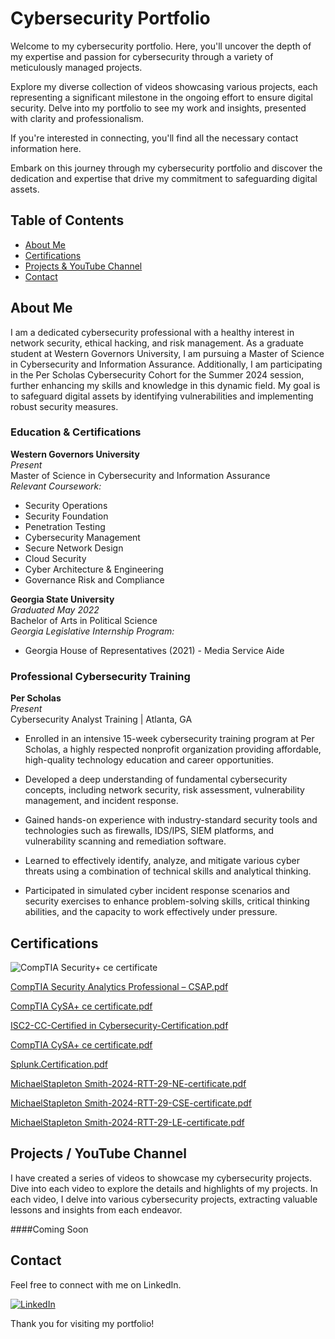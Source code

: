 # Cybersecurity Portfolio
<!-- Replace with your own banner image -->


Welcome to my cybersecurity portfolio. Here, you'll uncover the depth of my expertise and passion for cybersecurity through a variety of meticulously managed projects.

Explore my diverse collection of videos showcasing various projects, each representing a significant milestone in the ongoing effort to ensure digital security. Delve into my portfolio to see my work and insights, presented with clarity and professionalism.

If you're interested in connecting, you'll find all the necessary contact information here.

Embark on this journey through my cybersecurity portfolio and discover the dedication and expertise that drive my commitment to safeguarding digital assets.

## Table of Contents

- [About Me](#about-me)
- [Certifications](#certifications)
- [Projects & YouTube Channel](#projects--youtube-channel)
- [Contact](#contact)


## About Me

I am a dedicated cybersecurity professional with a healthy interest in network security, ethical hacking, and risk management. As a graduate student at Western Governors University, I am pursuing a Master of Science in Cybersecurity and Information Assurance. Additionally, I am participating in the Per Scholas Cybersecurity Cohort for the Summer 2024 session, further enhancing my skills and knowledge in this dynamic field. My goal is to safeguard digital assets by identifying vulnerabilities and implementing robust security measures.

### Education & Certifications

**Western Governors University**  
*Present*  
Master of Science in Cybersecurity and Information Assurance  
*Relevant Coursework:*  
- Security Operations
- Security Foundation
- Penetration Testing
- Cybersecurity Management
- Secure Network Design
- Cloud Security
- Cyber Architecture & Engineering
- Governance Risk and Compliance

**Georgia State University**  
*Graduated May 2022*  
Bachelor of Arts in Political Science  
*Georgia Legislative Internship Program:*  
- Georgia House of Representatives (2021) - Media Service Aide

### Professional Cybersecurity Training

**Per Scholas**  
*Present*  
Cybersecurity Analyst Training | Atlanta, GA

- Enrolled in an intensive 15-week cybersecurity training program at Per Scholas, a highly respected nonprofit organization providing affordable, high-quality technology education and career opportunities.
  
- Developed a deep understanding of fundamental cybersecurity concepts, including network security, risk assessment, vulnerability management, and incident response.
  
- Gained hands-on experience with industry-standard security tools and technologies such as firewalls, IDS/IPS, SIEM platforms, and vulnerability scanning and remediation software.
  
- Learned to effectively identify, analyze, and mitigate various cyber threats using a combination of technical skills and analytical thinking.
  
- Participated in simulated cyber incident response scenarios and security exercises to enhance problem-solving skills, critical thinking abilities, and the capacity to work effectively under pressure.


## Certifications

![CompTIA Security+ ce certificate](https://github.com/smithmichael11/smithmichael11/assets/124108029/1d1e1e69-736b-4e0d-a9e3-62a797ff307c)

[CompTIA Security Analytics Professional – CSAP.pdf](https://github.com/user-attachments/files/17267703/CompTIA.Security.Analytics.Professional.CSAP.pdf)

[CompTIA CySA+ ce certificate.pdf](https://github.com/user-attachments/files/17267704/CompTIA.CySA%2B.ce.certificate.pdf)

[ISC2-CC-Certified in Cybersecurity-Certification.pdf](https://github.com/user-attachments/files/17267705/ISC2-CC-Certified.in.Cybersecurity-Certification.pdf)

[CompTIA CySA+ ce certificate.pdf](https://github.com/user-attachments/files/17267706/CompTIA.CySA%2B.ce.certificate.pdf)

[Splunk.Certification.pdf](https://github.com/user-attachments/files/17267707/Splunk.Certification.pdf)

[MichaelStapleton Smith-2024-RTT-29-NE-certificate.pdf](https://github.com/user-attachments/files/17267708/MichaelStapleton.Smith-2024-RTT-29-NE-certificate.pdf)

[MichaelStapleton Smith-2024-RTT-29-CSE-certificate.pdf](https://github.com/user-attachments/files/17267709/MichaelStapleton.Smith-2024-RTT-29-CSE-certificate.pdf)

[MichaelStapleton Smith-2024-RTT-29-LE-certificate.pdf](https://github.com/user-attachments/files/17267710/MichaelStapleton.Smith-2024-RTT-29-LE-certificate.pdf)

## Projects / YouTube Channel

I have created a series of videos to showcase my cybersecurity projects. Dive into each video to explore the details and highlights of my projects. In each video, I delve into various cybersecurity projects, extracting valuable lessons and insights from each endeavor.

####Coming Soon


## Contact
Feel free to connect with me on LinkedIn.

[![LinkedIn](https://img.shields.io/badge/LinkedIn-0077B5?style=for-the-badge&logo=linkedin&logoColor=white)](https://www.linkedin.com/in/smithmichael11/)


Thank you for visiting my portfolio!
